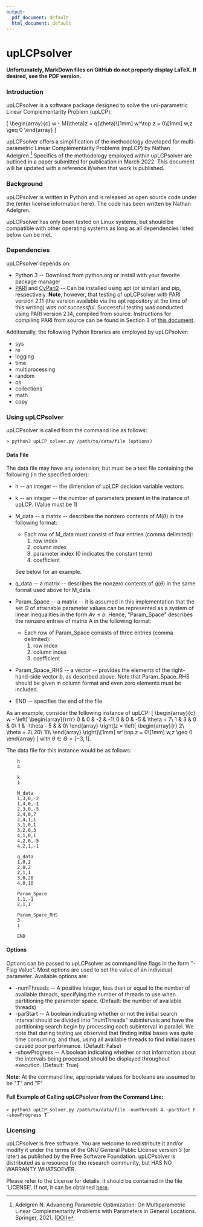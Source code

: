 ```yaml
---
output:
  pdf_document: default
  html_document: default
---
```

# upLCPsolver

**Unfortunately, MarkDown files on GitHub do not properly display LaTeX. If desired, see the PDF version.**

### Introduction

upLCPsolver is a software package designed to solve the uni-parametric Linear Complementarity Problem (upLCP):

\[
\begin{array}{c}
w - M(\theta)z = q(\theta)\\[1mm]
w^\top z = 0\\[1mm]
w,z \geq 0
\end{array}
\]

upLCPsolver offers a simplification of the methodology developed for multi-parametric Linear Complementarity Problems (mpLCP) by Nathan Adelgren.[^fn1] Specifics of the methodology employed within upLCPsolver are outlined in a paper submitted for publication in March 2022. This document will be updated with a reference if/when that work is published.



### Background

upLCPsolver is written in Python and is released as open source code under the (enter license information here).
The code has been written by Nathan Adelgren.

upLCPsolver has only been tested on Linux systems, but should be compatible with other operating systems as long as all dependencies listed below can be met.

### Dependencies

upLCPsolver depends on:

- Python 3 -- Download from python.org or install with your favorite package manager
- [PARI](https://pari.math.u-bordeaux.fr/) and [CyPari2](https://cypari2.readthedocs.io/en/latest/) -- Can be installed using apt (or similar) and pip, respectively. **Note**, however, that testing of upLCPsolver with PARI version 2.11 (the version available via the apt repository at the time of this writing) *was not successful*. Successful testing was conducted using PARI version 2.14, compiled from source. Instructions for compiling PARI from source can be found in Section 3 of [this document](https://pari.math.u-bordeaux.fr/PDF/PARIwithWindows.pdf).

Additionally, the following Python libraries are employed by upLCPsolver:

- sys
- re
- logging
- time
- multiprocessing
- random
- os
- collections
- math
- copy

### Using upLCPsolver

upLCPsolver is called from the command line as follows:

    > python3 upLCP_solver.py /path/to/data/file (options)
  
#### Data File

The data file may have any extension, but must be a text file containing the following (in the specified order):

- h -- an integer -- the dimension of upLCP decision variable vectors.
- k -- an integer -- the number of parameters present in the instance of upLCP. (Value must be 1)
- M_data -- a matrix   -- describes the nonzero contents of $M(\theta)$ in the following format:
  - Each row of M_data must consist of four entries (comma delimited): 
    1. row index
    2. column index
    3. parameter index (0 indicates the constant term)
    4. coefficient
    
  See below for an example.
- q_data -- a matrix   -- describes the nonzero contents of $q(\theta)$ in the same format used above for M_data.
- Param_Space -- a matrix   -- it is assumed in this implementation that the set $\Theta$ of attainable parameter values can be represented as a system of linear inequalities in the form $Av \leq b$. Hence, "Param_Space" describes the nonzero entries of matrix A in the following format:
  - Each row of Param_Space consists of three entries (comma delimited):
    1. row index
    2. column index
    3. coefficient
- Param_Space_RHS -- a vector   -- provides the elements of the right-hand-side vector $b$, as described above. Note that Param_Space_RHS should be given in column format and even zero elements must be included.
- END -- specifies the end of the file.
                       
As an example, consider the following instance of upLCP:
\[
\begin{array}{c}
w - \left[
  \begin{array}{rrrr}
  0 & 0             & -2  & -1\\
  0 & 0             & -5  & \theta + 7\\
  1 & 3             & 0   & 0\\
  1 & -\theta - 5 &     & 0\\
  \end{array}
\right]z = \left[
  \begin{array}{r}
  2\\
  \theta + 2\\
  20\\
  10\\
  \end{array}
\right]\\[1mm]
w^\top z = 0\\[1mm]
w,z \geq 0
\end{array}
\]
with $\theta \in \Theta = [-3, 1]$.

The data file for this instance would be as follows:
        
        h 
        4
        
        k
        1
        
        M_data
        1,3,0,-2
        1,4,0,-1
        2,3,0,-5
        2,4,0,7
        2,4,1,1
        3,1,0,1
        3,2,0,3
        4,1,0,1
        4,2,0,-5
        4,2,1,-1
        
        q_data
        1,0,2
        2,0,2
        2,1,1
        3,0,20
        4,0,10
        
        Param_Space
        1,1,-1
        2,1,1
        
        Param_Space_RHS 
        3
        1
        
        END  
  
#### Options

Options can be passed to upLCPsolver as command line flags in the form "-Flag Value". Most options are used to set the value of an individual parameter. Available options are:

- -numThreads -- A positive integer, less than or equal to the number of available threads, specifying the number of threads to use when partitioning the parameter space. (Default: the number of available threads)
- -parStart -- A boolean indicating whether or not the initial search interval should be divided into "numThreads" subintervals and have the partitioning search begin by processing each subinterval in parallel. We note that during testing we observed that finding initial bases was quite time consuming, and thus, using all available threads to find initial bases caused poor performance. (Default: False)
- -showProgress -- A boolean indicating whether or not information about the intervals being processed should be displayed throughout execution. (Default: True)


**Note**: At the command line, appropriate values for booleans are assumed to be "T" and "F".


#### Full Example of Calling upLCPsolver from the Command Line:

    > python3 upLCP_solver.py /path/to/data/file -numThreads 4 -parStart F -showProgress T


[^fn1]: Adelgren N. Advancing Parametric Optimization: On Multiparametric Linear Complementarity Problems with Parameters in General Locations. Springer, 2021. ([DOI](https://doi.org/10.1007/978-3-030-61821-6))

### Licensing

upLCPsolver is free software. You are welcome to redistribute it and/or modify it under the
terms of the GNU General Public License version 3 (or later) as published by the Free Software
Foundation. upLCPsolver is distributed as a resource for the research community, but HAS NO WARRANTY WHATSOEVER.

Please refer to the License for details. It should be contained in the file 'LICENSE'. If not, it can be obtained [here](https://www.gnu.org/licenses/gpl-3.0.en.html).
